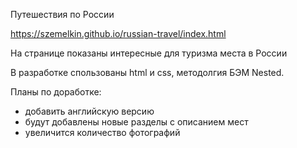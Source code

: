 Путешествия по России

https://szemelkin.github.io/russian-travel/index.html


На странице показаны интересные для туризма места в России

В разработке спользованы html и css, методолгия БЭМ Nested.

Планы по доработке:
  - добавить английскую версию
  - будут добавлены новые разделы с описанием мест
  - увеличится количество фотографий
